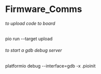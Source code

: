 # Firmware_Comms

###### to upload code to board
pio run --target upload

###### to start a gdb debug server
platformio debug --interface=gdb -x .pioinit
